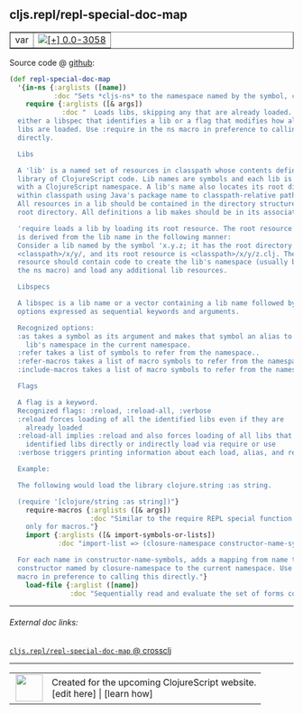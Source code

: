 ## cljs.repl/repl-special-doc-map



 <table border="1">
<tr>
<td>var</td>
<td><a href="https://github.com/cljsinfo/cljs-api-docs/tree/0.0-3058"><img valign="middle" alt="[+] 0.0-3058" title="Added in 0.0-3058" src="https://img.shields.io/badge/+-0.0--3058-lightgrey.svg"></a> </td>
</tr>
</table>









Source code @ [github](https://github.com/clojure/clojurescript/blob/r3264/src/main/clojure/cljs/repl.cljc#L985-L1047):

```clj
(def repl-special-doc-map
  '{in-ns {:arglists ([name])
           :doc "Sets *cljs-ns* to the namespace named by the symbol, creating it if needed."}
    require {:arglists ([& args])
             :doc "  Loads libs, skipping any that are already loaded. Each argument is
  either a libspec that identifies a lib or a flag that modifies how all the identified
  libs are loaded. Use :require in the ns macro in preference to calling this
  directly.

  Libs

  A 'lib' is a named set of resources in classpath whose contents define a
  library of ClojureScript code. Lib names are symbols and each lib is associated
  with a ClojureScript namespace. A lib's name also locates its root directory
  within classpath using Java's package name to classpath-relative path mapping.
  All resources in a lib should be contained in the directory structure under its
  root directory. All definitions a lib makes should be in its associated namespace.

  'require loads a lib by loading its root resource. The root resource path
  is derived from the lib name in the following manner:
  Consider a lib named by the symbol 'x.y.z; it has the root directory
  <classpath>/x/y/, and its root resource is <classpath>/x/y/z.clj. The root
  resource should contain code to create the lib's namespace (usually by using
  the ns macro) and load any additional lib resources.

  Libspecs

  A libspec is a lib name or a vector containing a lib name followed by
  options expressed as sequential keywords and arguments.

  Recognized options:
  :as takes a symbol as its argument and makes that symbol an alias to the
    lib's namespace in the current namespace.
  :refer takes a list of symbols to refer from the namespace..
  :refer-macros takes a list of macro symbols to refer from the namespace.
  :include-macros takes a list of macro symbols to refer from the namespace.

  Flags

  A flag is a keyword.
  Recognized flags: :reload, :reload-all, :verbose
  :reload forces loading of all the identified libs even if they are
    already loaded
  :reload-all implies :reload and also forces loading of all libs that the
    identified libs directly or indirectly load via require or use
  :verbose triggers printing information about each load, alias, and refer

  Example:

  The following would load the library clojure.string :as string.

  (require '[clojure/string :as string])"}
    require-macros {:arglists ([& args])
                    :doc "Similar to the require REPL special function but
    only for macros."}
    import {:arglists ([& import-symbols-or-lists])
            :doc "import-list => (closure-namespace constructor-name-symbols*)

  For each name in constructor-name-symbols, adds a mapping from name to the
  constructor named by closure-namespace to the current namespace. Use :import in the ns
  macro in preference to calling this directly."}
    load-file {:arglist ([name])
               :doc "Sequentially read and evaluate the set of forms contained in the file."}})
```

<!--
Repo - tag - source tree - lines:

 <pre>
clojurescript @ r3264
└── src
    └── main
        └── clojure
            └── cljs
                └── <ins>[repl.cljc:985-1047](https://github.com/clojure/clojurescript/blob/r3264/src/main/clojure/cljs/repl.cljc#L985-L1047)</ins>
</pre>

-->

---



###### External doc links:

[`cljs.repl/repl-special-doc-map` @ crossclj](http://crossclj.info/fun/cljs.repl/repl-special-doc-map.html)<br>

---

 <table>
<tr><td>
<img valign="middle" align="right" width="48px" src="http://i.imgur.com/Hi20huC.png">
</td><td>
Created for the upcoming ClojureScript website.<br>
[edit here] | [learn how]
</td></tr></table>

[edit here]:https://github.com/cljsinfo/cljs-api-docs/blob/master/cljsdoc/cljs.repl_repl-special-doc-map.cljsdoc
[learn how]:https://github.com/cljsinfo/cljs-api-docs/wiki/cljsdoc-files

<!--

This information was too distracting to show to readers, but I'll leave it
commented here since it is helpful to:

- pretty-print the data used to generate this document
- and show how to retrieve that data



The API data for this symbol:

```clj
{:ns "cljs.repl",
 :name "repl-special-doc-map",
 :type "var",
 :source {:code "(def repl-special-doc-map\n  '{in-ns {:arglists ([name])\n           :doc \"Sets *cljs-ns* to the namespace named by the symbol, creating it if needed.\"}\n    require {:arglists ([& args])\n             :doc \"  Loads libs, skipping any that are already loaded. Each argument is\n  either a libspec that identifies a lib or a flag that modifies how all the identified\n  libs are loaded. Use :require in the ns macro in preference to calling this\n  directly.\n\n  Libs\n\n  A 'lib' is a named set of resources in classpath whose contents define a\n  library of ClojureScript code. Lib names are symbols and each lib is associated\n  with a ClojureScript namespace. A lib's name also locates its root directory\n  within classpath using Java's package name to classpath-relative path mapping.\n  All resources in a lib should be contained in the directory structure under its\n  root directory. All definitions a lib makes should be in its associated namespace.\n\n  'require loads a lib by loading its root resource. The root resource path\n  is derived from the lib name in the following manner:\n  Consider a lib named by the symbol 'x.y.z; it has the root directory\n  <classpath>/x/y/, and its root resource is <classpath>/x/y/z.clj. The root\n  resource should contain code to create the lib's namespace (usually by using\n  the ns macro) and load any additional lib resources.\n\n  Libspecs\n\n  A libspec is a lib name or a vector containing a lib name followed by\n  options expressed as sequential keywords and arguments.\n\n  Recognized options:\n  :as takes a symbol as its argument and makes that symbol an alias to the\n    lib's namespace in the current namespace.\n  :refer takes a list of symbols to refer from the namespace..\n  :refer-macros takes a list of macro symbols to refer from the namespace.\n  :include-macros takes a list of macro symbols to refer from the namespace.\n\n  Flags\n\n  A flag is a keyword.\n  Recognized flags: :reload, :reload-all, :verbose\n  :reload forces loading of all the identified libs even if they are\n    already loaded\n  :reload-all implies :reload and also forces loading of all libs that the\n    identified libs directly or indirectly load via require or use\n  :verbose triggers printing information about each load, alias, and refer\n\n  Example:\n\n  The following would load the library clojure.string :as string.\n\n  (require '[clojure/string :as string])\"}\n    require-macros {:arglists ([& args])\n                    :doc \"Similar to the require REPL special function but\n    only for macros.\"}\n    import {:arglists ([& import-symbols-or-lists])\n            :doc \"import-list => (closure-namespace constructor-name-symbols*)\n\n  For each name in constructor-name-symbols, adds a mapping from name to the\n  constructor named by closure-namespace to the current namespace. Use :import in the ns\n  macro in preference to calling this directly.\"}\n    load-file {:arglist ([name])\n               :doc \"Sequentially read and evaluate the set of forms contained in the file.\"}})",
          :title "Source code",
          :repo "clojurescript",
          :tag "r3264",
          :filename "src/main/clojure/cljs/repl.cljc",
          :lines [985 1047]},
 :full-name "cljs.repl/repl-special-doc-map",
 :full-name-encode "cljs.repl_repl-special-doc-map",
 :history [["+" "0.0-3058"]]}

```

Retrieve the API data for this symbol:

```clj
;; from Clojure REPL
(require '[clojure.edn :as edn])
(-> (slurp "https://raw.githubusercontent.com/cljsinfo/cljs-api-docs/catalog/cljs-api.edn")
    (edn/read-string)
    (get-in [:symbols "cljs.repl/repl-special-doc-map"]))
```

-->

